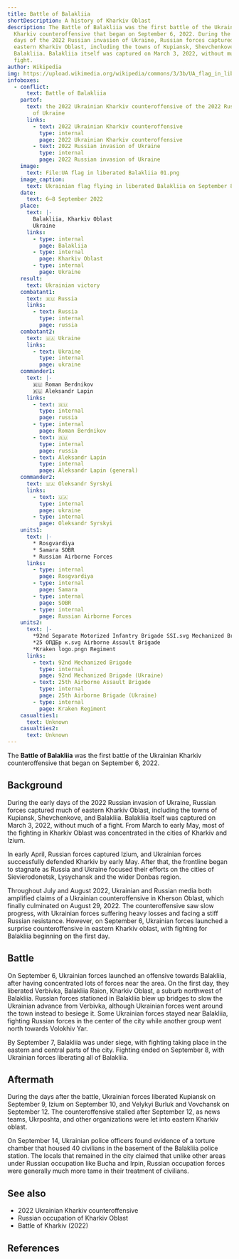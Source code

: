 ```yaml
---
title: Battle of Balakliia
shortDescription: A history of Kharkiv Oblast
description: The Battle of Balakliia was the first battle of the Ukrainian
  Kharkiv counteroffensive that began on September 6, 2022. During the early
  days of the 2022 Russian invasion of Ukraine, Russian forces captured much of
  eastern Kharkiv Oblast, including the towns of Kupiansk, Shevchenkove, and
  Balakliia. Balakliia itself was captured on March 3, 2022, without much of a
  fight.
author: Wikipedia
img: https://upload.wikimedia.org/wikipedia/commons/3/3b/UA_flag_in_liberated_Balakliia_01.png
infoboxes:
  - conflict:
      text: Battle of Balakliia
    partof:
      text: the 2022 Ukrainian Kharkiv counteroffensive of the 2022 Russian invasion
        of Ukraine
      links:
        - text: 2022 Ukrainian Kharkiv counteroffensive
          type: internal
          page: 2022 Ukrainian Kharkiv counteroffensive
        - text: 2022 Russian invasion of Ukraine
          type: internal
          page: 2022 Russian invasion of Ukraine
    image:
      text: File:UA flag in liberated Balakliia 01.png
    image_caption:
      text: Ukrainian flag flying in liberated Balakliia on September 8
    date:
      text: 6–8 September 2022
    place:
      text: |-
        Balakliia, Kharkiv Oblast
        Ukraine
      links:
        - type: internal
          page: Balakliia
        - type: internal
          page: Kharkiv Oblast
        - type: internal
          page: Ukraine
    result:
      text: Ukrainian victory
    combatant1:
      text: 🇷🇺 Russia
      links:
        - text: Russia
          type: internal
          page: russia
    combatant2:
      text: 🇺🇦 Ukraine
      links:
        - text: Ukraine
          type: internal
          page: ukraine
    commander1:
      text: |-
        🇷🇺 Roman Berdnikov 
        🇷🇺 Aleksandr Lapin
      links:
        - text: 🇷🇺
          type: internal
          page: russia
        - type: internal
          page: Roman Berdnikov
        - text: 🇷🇺
          type: internal
          page: russia
        - text: Aleksandr Lapin
          type: internal
          page: Aleksandr Lapin (general)
    commander2:
      text: 🇺🇦 Oleksandr Syrskyi
      links:
        - text: 🇺🇦
          type: internal
          page: ukraine
        - type: internal
          page: Oleksandr Syrskyi
    units1:
      text: |-
        * Rosgvardiya
        * Samara SOBR 
        * Russian Airborne Forces
      links:
        - type: internal
          page: Rosgvardiya
        - type: internal
          page: Samara
        - type: internal
          page: SOBR
        - type: internal
          page: Russian Airborne Forces
    units2:
      text: |-
        *92nd Separate Motorized Infantry Brigade SSI.svg Mechanized Brigade 
        *25 ОПДБр к.svg Airborne Assault Brigade 
        *Kraken logo.pngn Regiment
      links:
        - text: 92nd Mechanized Brigade
          type: internal
          page: 92nd Mechanized Brigade (Ukraine)
        - text: 25th Airborne Assault Brigade
          type: internal
          page: 25th Airborne Brigade (Ukraine)
        - type: internal
          page: Kraken Regiment
    casualties1:
      text: Unknown
    casualties2:
      text: Unknown
---
```


The **Battle of Balakliia** was the first battle of the Ukrainian Kharkiv counteroffensive that began on September 6, 2022.

## Background
During the early days of the 2022 Russian invasion of Ukraine, Russian forces captured much of eastern Kharkiv Oblast, including the towns of Kupiansk, Shevchenkove, and Balakliia. Balakliia itself was captured on March 3, 2022, without much of a fight. From March to early May, most of the fighting in Kharkiv Oblast was concentrated in the cities of Kharkiv and Izium.

In early April, Russian forces captured Izium, and Ukrainian forces successfully defended Kharkiv by early May. After that, the frontline began to stagnate as Russia and Ukraine focused their efforts on the cities of Sievierodonetsk, Lysychansk and the wider Donbas region.

Throughout July and August 2022, Ukrainian and Russian media both amplified claims of a Ukrainian counteroffensive in Kherson Oblast, which finally culminated on August 29, 2022. The counteroffensive saw slow progress, with Ukrainian forces suffering heavy losses and facing a stiff Russian resistance. However, on September 6, Ukrainian forces launched a surprise counteroffensive in eastern Kharkiv oblast, with fighting for Balakliia beginning on the first day.

## Battle
On September 6, Ukrainian forces launched an offensive towards Balakliia, after having concentrated lots of forces near the area. On the first day, they liberated Verbivka, Balakliia Raion, Kharkiv Oblast, a suburb northwest of Balakliia. Russian forces stationed in Balakliia blew up bridges to slow the Ukrainian advance from Verbivka, although Ukrainian forces went around the town instead to besiege it. Some Ukrainian forces stayed near Balakliia, fighting Russian forces in the center of the city while another group went north towards Volokhiv Yar.

By September 7, Balakliia was under siege, with fighting taking place in the eastern and central parts of the city. Fighting ended on September 8, with Ukrainian forces liberating all of Balakliia.

## Aftermath
During the days after the battle, Ukrainian forces liberated Kupiansk on September 9, Izium on September 10, and Velykyi Burluk and Vovchansk on September 12. The counteroffensive stalled after September 12, as news teams, Ukrposhta, and other organizations were let into eastern Kharkiv oblast.

On September 14, Ukrainian police officers found evidence of a torture chamber that housed 40 civilians in the basement of the Balakliia police station. The locals that remained in the city claimed that unlike other areas under Russian occupation like Bucha and Irpin, Russian occupation forces were generally much more tame in their treatment of civilians.

## See also
 * 2022 Ukrainian Kharkiv counteroffensive
 * Russian occupation of Kharkiv Oblast
 * Battle of Kharkiv (2022)


## References
